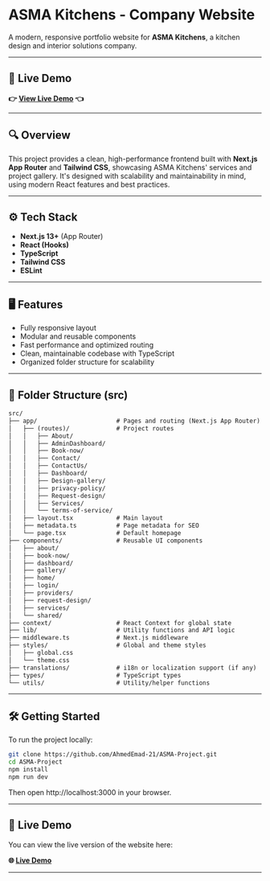 # ASMA Kitchens - Company Website

A modern, responsive portfolio website for **ASMA Kitchens**, a kitchen design and interior solutions company.

---

## 🚀 Live Demo

**👉 [View Live Demo](https://asma-project.vercel.app) 👈**

---

## 🔍 Overview

This project provides a clean, high-performance frontend built with **Next.js App Router** and **Tailwind CSS**, showcasing ASMA Kitchens' services and project gallery. It's designed with scalability and maintainability in mind, using modern React features and best practices.

---

## ⚙️ Tech Stack

- **Next.js 13+** (App Router)
- **React (Hooks)**
- **TypeScript**
- **Tailwind CSS**
- **ESLint**

---

## 🖥️ Features

- Fully responsive layout
- Modular and reusable components
- Fast performance and optimized routing
- Clean, maintainable codebase with TypeScript
- Organized folder structure for scalability

---

## 📁 Folder Structure (src)

```txt
src/
├── app/                      # Pages and routing (Next.js App Router)
│   ├── (routes)/             # Project routes
│   │   ├── About/
│   │   ├── AdminDashboard/
│   │   ├── Book-now/
│   │   ├── Contact/
│   │   ├── ContactUs/
│   │   ├── Dashboard/
│   │   ├── Design-gallery/
│   │   ├── privacy-policy/
│   │   ├── Request-design/
│   │   ├── Services/
│   │   └── terms-of-service/
│   ├── layout.tsx            # Main layout
│   ├── metadata.ts           # Page metadata for SEO
│   └── page.tsx              # Default homepage
├── components/               # Reusable UI components
│   ├── about/
│   ├── book-now/
│   ├── dashboard/
│   ├── gallery/
│   ├── home/
│   ├── login/
│   ├── providers/
│   ├── request-design/
│   ├── services/
│   └── shared/
├── context/                  # React Context for global state
├── lib/                      # Utility functions and API logic
├── middleware.ts             # Next.js middleware
├── styles/                   # Global and theme styles
│   ├── global.css
│   └── theme.css
├── translations/             # i18n or localization support (if any)
├── types/                    # TypeScript types
└── utils/                    # Utility/helper functions
```

---

## 🛠️ Getting Started

To run the project locally:

```bash
git clone https://github.com/AhmedEmad-21/ASMA-Project.git
cd ASMA-Project
npm install
npm run dev
```

Then open http://localhost:3000 in your browser.

---

## 🔗 Live Demo

You can view the live version of the website here:

**🌐 [Live Demo](https://asma-project.vercel.app)**

---
